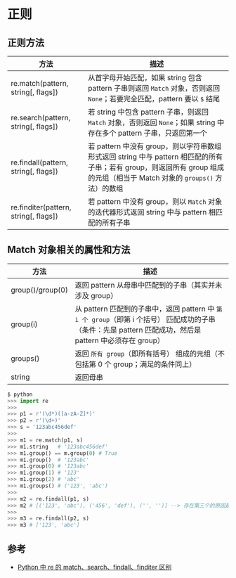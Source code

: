 # 正则

## 正则方法

| 方法                                  | 描述                                                                                                                                                                       |
| ------------------------------------- | -------------------------------------------------------------------------------------------------------------------------------------------------------------------------- |
| re.match(pattern, string[, flags])    | 从首字母开始匹配，如果 string 包含 pattern 子串则返回 `Match` 对象，否则返回 `None`；若要完全匹配，pattern 要以 `$` 结尾                                                   |
| re.search(pattern, string[, flags])   | 若 string 中包含 pattern 子串，则返回 `Match` 对象，否则返回 `None`；如果 string 中存在多个 pattern 子串，只返回第一个                                                     |
| re.findall(pattern, string[, flags])  | 若 pattern 中没有 group，则以字符串数组形式返回 string 中与 pattern 相匹配的所有子串；若有 group，则返回所有 group 组成的元组（相当于 Match 对象的 `groups()` 方法）的数组 |
| re.finditer(pattern, string[, flags]) | 若 pattern 中没有 group，则以 `Match` 对象的迭代器形式返回 string 中与 pattern 相匹配的所有子串                                                                            |

## Match 对象相关的属性和方法

| 方法             | 描述                                                                                                                                                       |
| ---------------- | ---------------------------------------------------------------------------------------------------------------------------------------------------------- |
| group()/group(0) | 返回 pattern 从母串中匹配到的子串（其实并未涉及 group）                                                                                                    |
| group(i)         | 从 pattern 匹配到的子串中，返回 pattern 中 `第 i 个 group`（即第 i 个括号） 匹配成功的子串（条件：先是 pattern 匹配成功，然后是 pattern 中必须存在 group） |
| groups()         | 返回 `所有 group`（即所有括号） 组成的元组（不包括第 0 个 group；满足的条件同上）                                                                          |
| string           | 返回母串                                                                                                                                                   |

```python
$ python
>>> import re
>>>
>>> p1 = r'(\d*)([a-zA-Z]*)'
>>> p2 = r'(\d+)'
>>> s = '123abc456def'
>>>
>>> m1 = re.match(p1, s)
>>> m1.string   # '123abc456def'
>>> m1.group() == m.group(0) # True
>>> m1.group()  # '123abc'
>>> m1.group(0) # '123abc'
>>> m1.group(1) # '123'
>>> m1.group(2) # 'abc'
>>> m1.groups() # ('123', 'abc')
>>>
>>> m2 = re.findall(p1, s)
>>> m2 # [('123', 'abc'), ('456', 'def'), ('', '')] --> 存在第三个的原因是用的 * 而不是 +
>>>
>>> m3 = re.findall(p2, s)
>>> m3 # ['123', 'abc']
```

## 参考

* [Python 中 re 的 match、search、findall、finditer 区别](https://blog.csdn.net/djskl/article/details/44357389)